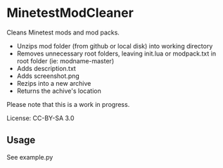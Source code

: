 MinetestModCleaner
==================

Cleans Minetest mods and mod packs.

* Unzips mod folder (from github or local disk) into working directory
* Removes unnecessary root folders, leaving init.lua or modpack.txt in root folder (ie: modname-master)
* Adds description.txt
* Adds screenshot.png
* Rezips into a new archive
* Returns the achive's location

Please note that this is a work in progress.

License: CC-BY-SA 3.0

Usage
-----

See example.py
